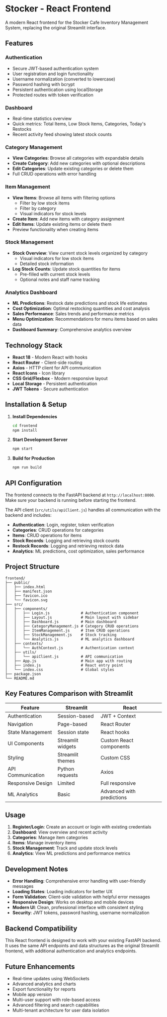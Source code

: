 # Stocker - React Frontend

A modern React frontend for the Stocker Cafe Inventory Management System, replacing the original Streamlit interface.

## Features

### Authentication
- Secure JWT-based authentication system
- User registration and login functionality
- Username normalization (converted to lowercase)
- Password hashing with bcrypt
- Persistent authentication using localStorage
- Protected routes with token verification

### Dashboard
- Real-time statistics overview
- Quick metrics: Total Items, Low Stock Items, Categories, Today's Restocks
- Recent activity feed showing latest stock counts

### Category Management
- **View Categories**: Browse all categories with expandable details
- **Create Category**: Add new categories with optional descriptions
- **Edit Categories**: Update existing categories or delete them
- Full CRUD operations with error handling

### Item Management
- **View Items**: Browse all items with filtering options
  - Filter by low stock items
  - Filter by category
  - Visual indicators for stock levels
- **Create Item**: Add new items with category assignment
- **Edit Items**: Update existing items or delete them
- Preview functionality when creating items

### Stock Management
- **Stock Overview**: View current stock levels organized by category
  - Visual indicators for low stock items
  - Detailed stock information
- **Log Stock Counts**: Update stock quantities for items
  - Pre-filled with current stock levels
  - Optional notes and staff name tracking

### Analytics Dashboard
- **ML Predictions**: Restock date predictions and stock life estimates
- **Cost Optimization**: Optimal restocking quantities and cost analysis
- **Sales Performance**: Sales trends and performance metrics
- **Menu Optimization**: Recommendations for menu items based on sales data
- **Dashboard Summary**: Comprehensive analytics overview

## Technology Stack

- **React 18** - Modern React with hooks
- **React Router** - Client-side routing
- **Axios** - HTTP client for API communication
- **React Icons** - Icon library
- **CSS Grid/Flexbox** - Modern responsive layout
- **Local Storage** - Persistent authentication
- **JWT Tokens** - Secure authentication

## Installation & Setup

1. **Install Dependencies**
   ```bash
   cd frontend
   npm install
   ```

2. **Start Development Server**
   ```bash
   npm start
   ```

3. **Build for Production**
   ```bash
   npm run build
   ```

## API Configuration

The frontend connects to the FastAPI backend at `http://localhost:8000`. Make sure your backend is running before starting the frontend.

The API client (`src/utils/apiClient.js`) handles all communication with the backend and includes:

- **Authentication**: Login, register, token verification
- **Categories**: CRUD operations for categories
- **Items**: CRUD operations for items
- **Stock Records**: Logging and retrieving stock counts
- **Restock Records**: Logging and retrieving restock data
- **Analytics**: ML predictions, cost optimization, sales performance

## Project Structure

```
frontend/
├── public/
│   ├── index.html
│   ├── manifest.json
│   ├── favicon.ico
│   └── favicon.svg
├── src/
│   ├── components/
│   │   ├── Login.js              # Authentication component
│   │   ├── Layout.js             # Main layout with sidebar
│   │   ├── Dashboard.js          # Main dashboard
│   │   ├── CategoryManagement.js # Category CRUD operations
│   │   ├── ItemManagement.js     # Item CRUD operations
│   │   ├── StockManagement.js    # Stock tracking
│   │   └── Analytics.js          # ML analytics dashboard
│   ├── contexts/
│   │   └── AuthContext.js        # Authentication context
│   ├── utils/
│   │   └── apiClient.js          # API communication
│   ├── App.js                    # Main app with routing
│   ├── index.js                  # React entry point
│   └── index.css                 # Global styles
├── package.json
└── README.md
```

## Key Features Comparison with Streamlit

| Feature | Streamlit | React |
|---------|-----------|-------|
| Authentication | Session-based | JWT + Context |
| Navigation | Page-based | React Router |
| State Management | Session state | React hooks |
| UI Components | Streamlit widgets | Custom React components |
| Styling | Streamlit themes | Custom CSS |
| API Communication | Python requests | Axios |
| Responsive Design | Limited | Full responsive |
| ML Analytics | Basic | Advanced with predictions |

## Usage

1. **Register/Login**: Create an account or login with existing credentials
2. **Dashboard**: View overview and recent activity
3. **Categories**: Manage item categories
4. **Items**: Manage inventory items
5. **Stock Management**: Track and update stock levels
6. **Analytics**: View ML predictions and performance metrics

## Development Notes

- **Error Handling**: Comprehensive error handling with user-friendly messages
- **Loading States**: Loading indicators for better UX
- **Form Validation**: Client-side validation with helpful error messages
- **Responsive Design**: Works on desktop and mobile devices
- **Modern UI**: Clean, professional interface with consistent styling
- **Security**: JWT tokens, password hashing, username normalization

## Backend Compatibility

This React frontend is designed to work with your existing FastAPI backend. It uses the same API endpoints and data structures as the original Streamlit frontend, with additional authentication and analytics endpoints.

## Future Enhancements

- Real-time updates using WebSockets
- Advanced analytics and charts
- Export functionality for reports
- Mobile app version
- Multi-user support with role-based access
- Advanced filtering and search capabilities
- Multi-tenant architecture for user data isolation 
